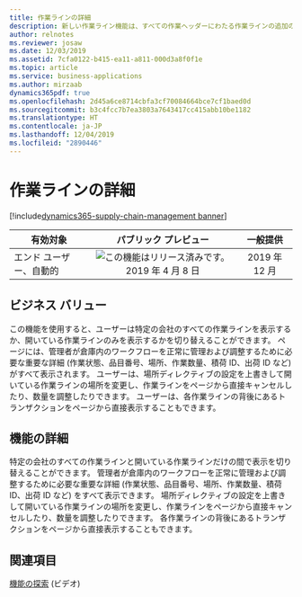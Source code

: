 ```yaml
---
title: 作業ラインの詳細
description: 新しい作業ライン機能は、すべての作業ヘッダーにわたる作業ラインの追加の概要を提供します。
author: relnotes
ms.reviewer: josaw
ms.date: 12/03/2019
ms.assetid: 7cfa0122-b415-ea11-a811-000d3a8f0f1e
ms.topic: article
ms.service: business-applications
ms.author: mirzaab
dynamics365pdf: true
ms.openlocfilehash: 2d45a6ce8714cbfa3cf70084664bce7cf1baed0d
ms.sourcegitcommit: b3c4fcc7b7ea3803a7643417cc415abb10be1182
ms.translationtype: HT
ms.contentlocale: ja-JP
ms.lasthandoff: 12/04/2019
ms.locfileid: "2890446"
---
```

# <a name="work-line-details"></a>作業ラインの詳細
[!include[dynamics365-supply-chain-management banner](../includes/dynamics365-supply-chain-management.md)]

| 有効対象    |  パブリック プレビュー | 一般提供 | 
| ---------- | :----------: |:----------: |
|エンド ユーザー、自動的|![この機能はリリース済みです。](/dynamics365-release-plan/media/green-checkmark.png "この機能はリリース済みです。") 2019 年 4 月 8 日| 2019 年 12 月|


## <a name="business-value"></a>ビジネス バリュー
<!-- bv start -->
この機能を使用すると、ユーザーは特定の会社のすべての作業ラインを表示するか、開いている作業ラインのみを表示するかを切り替えることができます。 ページには、管理者が倉庫内のワークフローを正常に管理および調整するために必要な重要な詳細 (作業状態、品目番号、場所、作業数量、積荷 ID、出荷 ID など) がすべて表示されます。 ユーザーは、場所ディレクティブの設定を上書きして開いている作業ラインの場所を変更し、作業ラインをページから直接キャンセルしたり、数量を調整したりできます。 ユーザーは、各作業ラインの背後にあるトランザクションをページから直接表示することもできます。
<!-- bv end -->



## <a name="feature-details"></a>機能の詳細
<!--feature detail start -->
特定の会社のすべての作業ラインと開いている作業ラインだけの間で表示を切り替えることができます。 管理者が倉庫内のワークフローを正常に管理および調整するために必要な重要な詳細 (作業状態、品目番号、場所、作業数量、積荷 ID、出荷 ID など) をすべて表示できます。 場所ディレクティブの設定を上書きして開いている作業ラインの場所を変更し、作業ラインをページから直接キャンセルしたり、数量を調整したりできます。 各作業ラインの背後にあるトランザクションをページから直接表示することもできます。
<!--feature detail end -->










## <a name="see-also"></a>関連項目
[機能の探索](https://www.microsoft.com/videoplayer/embed/RE4fcYN) (ビデオ)


